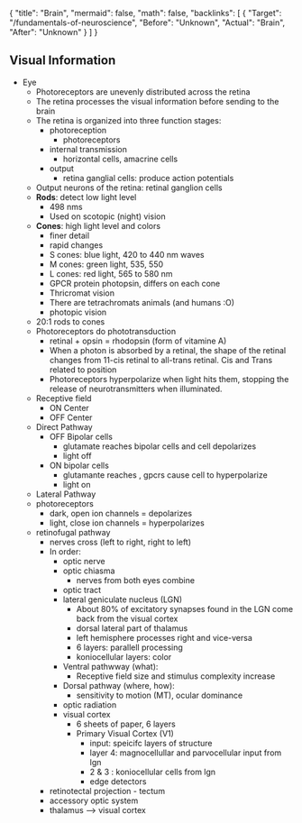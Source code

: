 {
	"title": "Brain",
	"mermaid": false,
	"math": false,
	"backlinks": [
		{
			"Target": "/fundamentals-of-neuroscience",
			"Before": "Unknown",
			"Actual": "Brain",
			"After": "Unknown"
		}
	]
}

## Visual Information

- Eye
  - Photoreceptors are unevenly distributed across the retina
  - The retina processes the visual information before sending to the brain
  - The retina is organized into three function stages:
    - photoreception
      - photoreceptors
    - internal transmission
      - horizontal cells, amacrine cells
    - output
      - retina ganglial cells: produce action potentials
  - Output neurons of the retina: retinal ganglion cells
  - **Rods**: detect low light level
    - 498 nms
    - Used on scotopic (night) vision
  - **Cones**: high light level and colors
    - finer detail
    - rapid changes
    - S cones: blue light, 420 to 440 nm waves
    - M cones: green light, 535, 550
    - L cones: red light, 565 to  580 nm
    - GPCR protein photopsin, differs on each cone
    - Thricromat vision
    - There are tetrachromats animals (and humans :O)
    - photopic vision
  - 20:1 rods to cones
  - Photoreceptors do phototransduction
    - retinal + opsin = rhodopsin (form of vitamine A)
    - When a photon is absorbed by a retinal, the shape of the retinal changes from 11-cis retinal to all-trans retinal. Cis and Trans related to position 
    - Photoreceptors hyperpolarize when light hits them, stopping the release of neurotransmitters when illuminated.
  - Receptive field
    - ON Center
    - OFF Center
  - Direct Pathway
    - OFF Bipolar cells
      - glutamate reaches bipolar cells and cell depolarizes
      - light off
    - ON bipolar cells
      - glutamante reaches , gpcrs cause cell to hyperpolarize
      - light on
  - Lateral Pathway
  - photoreceptors
    - dark, open ion channels = depolarizes
    - light, close ion channels = hyperpolarizes
  - retinofugal pathway
    - nerves cross (left to right, right to left)
    - In order:
      - optic nerve
      - optic chiasma
        - nerves from both eyes combine
      - optic tract
      - lateral geniculate nucleus (LGN)
        - About 80% of excitatory synapses found in the LGN come back from the visual cortex
        - dorsal lateral part of thalamus
        - left hemisphere processes right and vice-versa
        - 6 layers: parallell processing
        - koniocellular layers: color
      - Ventral pathwway (what):
        - Receptive field size and stimulus complexity increase
      - Dorsal pathway (where, how):
        - sensitivity to motion (MT), ocular dominance
      - optic radiation
      - visual cortex
        - 6 sheets of paper, 6 layers
        - Primary Visual Cortex (V1)
          - input: speicifc layers of structure
          - layer 4: magnocellullar and parvocellular input from lgn
          - 2 & 3 : koniocellular cells from lgn
          - edge detectors
    - retinotectal projection - tectum
    - accessory optic system
    - thalamus --> visual cortex